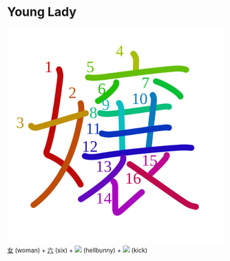 # Young Lady
![嬢](../kanji-colorize/5b22.svg)
[女](Kanji/kanji-dict/女.md) (woman) + [六](Kanji/kanji-dict/六.md) (six) + ![](http://www.kanjidamage.com/assets/radsmall/devilbunny-358b9feab574167d2b8345268b192b3d0c7e60aa346c7c323f4610558c462342.jpg) (hellbunny) + ![](http://www.kanjidamage.com/assets/radsmall/kickinthenuts-70aacb9a40e3566180b8446210d72c7f3f1ebf56a78c59c39602db811a8e82e6.jpg) (kick)